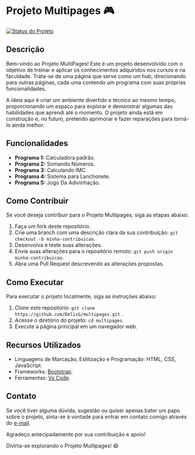 # Projeto Multipages :video_game:

[![Status do Projeto](https://img.shields.io/badge/Status-Em%20Constru%C3%A7%C3%A3o-orange)](https://github.com/seu-usuario/projeto-xpto)

## Descrição

Bem-vindo ao Projeto MultiPages! Este é um projeto desenvolvido com o objetivo de treinar e aplicar os conhecimentos adquiridos nos cursos e na faculdade. Trata-se de uma página que serve como um hub, direcionando para outras páginas, cada uma contendo um programa com suas próprias funcionalidades.

A ideia aqui é criar um ambiente divertido e técnico ao mesmo tempo, proporcionando um espaço para explorar e demonstrar algumas das habilidades que aprendi até o momento. O projeto ainda está em construção e, no futuro, pretendo aprimorar e fazer reparações para torná-lo ainda melhor.

## Funcionalidades

- **Programa 1:** Calculadora padrão.
- **Programa 2:** Somando Números.
- **Programa 3:** Calculando IMC.
- **Programa 4:** Sistema para Lanchonete.
- **Programa 5:** Jogo Da Adivinhação.


## Como Contribuir

Se você deseja contribuir para o Projeto Multipages, siga as etapas abaixo:

1. Faça um fork deste repositório.
2. Crie uma branch com uma descrição clara da sua contribuição: `git checkout -b minha-contribuicao`.
3. Desenvolva e teste suas alterações.
4. Envie suas alterações para o repositório remoto: `git push origin minha-contribuicao`.
5. Abra uma Pull Request descrevendo as alterações propostas.

## Como Executar

Para executar o projeto localmente, siga as instruções abaixo:

1. Clone este repositório: `git clone https://github.com/DelisG/multipages.git` .
2. Acesse o diretório do projeto: `cd multipages`.
3. Execute a página principal em um navegador web.

## Recursos Utilizados

- Linguagens de Marcação, Estilização e Programação: HTML, CSS, JavaScript.
- Frameworks: [Bootstrap](https://www.bootstraptoggle.com/).
- Ferramentas: [Vs Code](https://code.visualstudio.com/).

## Contato

Se você tiver alguma dúvida, sugestão ou quiser apenas bater um papo sobre o projeto, sinta-se à vontade para entrar em contato comigo através do [e-mail](delisgmarques@gmail.com).

Agradeço antecipadamente por sua contribuição e apoio!

Divirta-se explorando o Projeto Multipages! 😄
